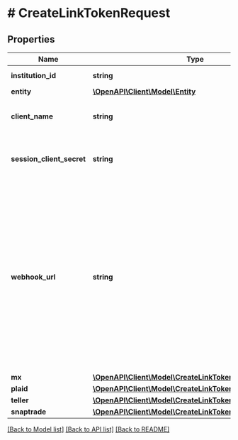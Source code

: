 # # CreateLinkTokenRequest

## Properties

Name | Type | Description | Notes
------------ | ------------- | ------------- | -------------
**institution_id** | **string** | An id that is unique for an institution. |
**entity** | [**\OpenAPI\Client\Model\Entity**](Entity.md) |  |
**client_name** | **string** | The name of your application. This is what will be displayed to users. |
**session_client_secret** | **string** | The session client secret created from the &#39;Create session client secret&#39; endpoint |
**webhook_url** | **string** | This field allows you to set a unique webhook URL for each individual entity. By specifying an entity-specific webhook URL, you can receive and process data events for each entity separately. If this field is left empty, the organization-wide webhook URL set in the sandbox/production environment will be used as the default for all entities. | [optional]
**mx** | [**\OpenAPI\Client\Model\CreateLinkTokenRequestMx**](CreateLinkTokenRequestMx.md) |  | [optional]
**plaid** | [**\OpenAPI\Client\Model\CreateLinkTokenRequestPlaid**](CreateLinkTokenRequestPlaid.md) |  | [optional]
**teller** | [**\OpenAPI\Client\Model\CreateLinkTokenRequestTeller**](CreateLinkTokenRequestTeller.md) |  | [optional]
**snaptrade** | [**\OpenAPI\Client\Model\CreateLinkTokenRequestSnaptrade**](CreateLinkTokenRequestSnaptrade.md) |  | [optional]

[[Back to Model list]](../../README.md#models) [[Back to API list]](../../README.md#endpoints) [[Back to README]](../../README.md)
